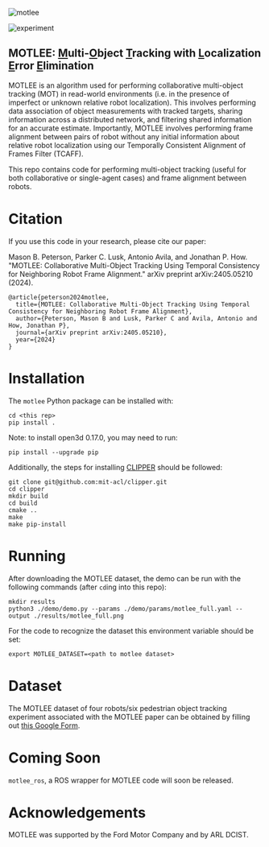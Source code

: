 ![motlee](./media/banner.png)

![experiment](./media/experiment.gif)

## MOTLEE: <ins>M</ins>ulti-<ins>O</ins>bject <ins>T</ins>racking with <ins>L</ins>ocalization <ins>E</ins>rror <ins>E</ins>limination

MOTLEE is an algorithm used for performing collaborative multi-object tracking (MOT) in read-world environments (i.e. in the presence of imperfect or unknown relative robot localization). 
This involves performing data association of object measurements with tracked targets, sharing information across a distributed network, and filtering shared information for an accurate estimate. 
Importantly, MOTLEE involves performing frame alignment between pairs of robot without any initial information about relative robot localization using our Temporally Consistent Alignment of Frames Filter (TCAFF).

This repo contains code for performing multi-object tracking (useful for both collaborative or single-agent cases) and frame alignment between robots.

# Citation

If you use this code in your research, please cite our paper:

Mason B. Peterson, Parker C. Lusk, Antonio Avila, and Jonathan P. How. "MOTLEE: Collaborative Multi-Object Tracking Using Temporal Consistency for Neighboring Robot Frame Alignment." arXiv preprint arXiv:2405.05210 (2024).

```
@article{peterson2024motlee,
  title={MOTLEE: Collaborative Multi-Object Tracking Using Temporal Consistency for Neighboring Robot Frame Alignment},
  author={Peterson, Mason B and Lusk, Parker C and Avila, Antonio and How, Jonathan P},
  journal={arXiv preprint arXiv:2405.05210},
  year={2024}
}
```

# Installation

The `motlee` Python package can be installed with:

```
cd <this rep>
pip install .
```

Note: to install open3d 0.17.0, you may need to run:

```
pip install --upgrade pip
```

Additionally, the steps for installing [CLIPPER](https://github.com/mit-acl/clipper) should be followed:

```
git clone git@github.com:mit-acl/clipper.git
cd clipper
mkdir build
cd build
cmake ..
make
make pip-install
```

# Running

After downloading the MOTLEE dataset, the demo can be run with the following commands (after `cd`ing into this repo):

```
mkdir results
python3 ./demo/demo.py --params ./demo/params/motlee_full.yaml --output ./results/motlee_full.png
```
For the code to recognize the dataset this environment variable should be set:
```
export MOTLEE_DATASET=<path to motlee dataset>
```

# Dataset

The MOTLEE dataset of four robots/six pedestrian object tracking experiment associated with the MOTLEE paper can be obtained by filling out [this Google Form](https://forms.gle/aKoQqBDXJVYe38mK9).

# Coming Soon

`motlee_ros`, a ROS wrapper for MOTLEE code will soon be released.

# Acknowledgements

MOTLEE was supported by the Ford Motor Company and by ARL DCIST.


